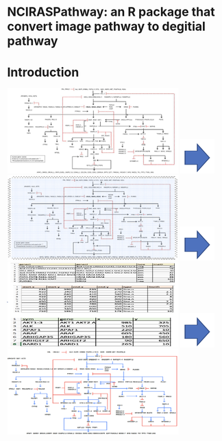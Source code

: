 # NCIRASPathway: an R package that convert image pathway to degitial pathway 
# Introduction

<img src="examples/01_1ras-pathway-v2.png" width="400" height="200"> <img src="examples/00.png" width="80" height="80"> 
<img src="examples/01_2ras-pathway-v2.png" width="400" height="200"> <img src="examples/00.png" width="80" height="80">
<img src="examples/01_3ras-pathway-v2.png" width="400" height="200"> <img src="examples/00.png" width="80" height="80"> 
<img src="examples/01_4ras-pathway-v2.png" width="400" height="200">


